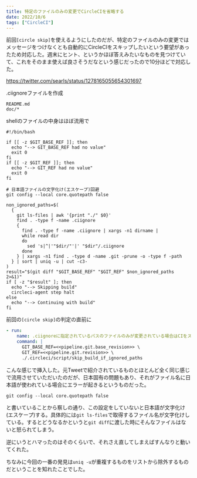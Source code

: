 ```yaml
---
title: 特定のファイルのみの変更でCircleCIを省略する
date: 2022/10/6
tags: ["CircleCI"]
---
```


前回`[circle skip]`を使えるようにしたのだが、特定のファイルのみの変更ではメッセージをつけなくとも自動的にCircleCIをスキップしたいという要望があったため対応した。週末にヒント、というかほぼ答えみたいなものを見つけていて、これをそのまま使えば良さそうだなという感じだったので10分ほどで対応した。

https://twitter.com/searls/status/1278165055654301697

.ciignoreファイルを作成

```.ciignore
README.md
doc/*
```

shellのファイルの中身はほぼ流用で

```shell
#!/bin/bash

if [[ -z $GIT_BASE_REF ]]; then
  echo "--> GIT_BASE_REF had no value"
  exit 0
fi
if [[ -z $GIT_REF ]]; then
  echo "--> GIT_REF had no value"
  exit 0
fi

# 日本語ファイルの文字化け(エスケープ)回避
git config --local core.quotepath false

non_ignored_paths=$(
  {
    git ls-files | awk '{print "./" $0}'
    find . -type f -name .ciignore
    {
      find . -type f -name .ciignore | xargs -n1 dirname |
      while read dir
      do
        sed 's|^|'"$dir/"'|' "$dir"/.ciignore
      done
    } | xargs -n1 find . -type d -name .git -prune -o -type f -path
  } | sort | uniq -u | cut -c3-
)
result="$(git diff "$GIT_BASE_REF" "$GIT_REF" $non_ignored_paths 2>&1)"
if [ -z "$result" ]; then
  echo "--> Skipping build"
  circleci-agent step halt
else
  echo "--> Continuing with build"
fi
```

前回の`[circle skip]`の判定の直前に

```yml
- run:
    name: .ciignoreに指定されているパスのファイルのみが変更されている場合はCIをスキップする
    command: |
      GIT_BASE_REF=<<pipeline.git.base_revision>> \
      GIT_REF=<<pipeline.git.revision>> \
      ./.circleci/script/skip_build_if_ignored_paths
```
こんな感じで挿入した。元Tweetで紹介されているものとほとんど全く同じ感じで流用させていただいたのだが、日本固有の問題もあり、それがファイル名に日本語が使われている場合にエラーが起きるというものだった。

```shell
git config --local core.quotepath false
```

と書いていることから察しの通り、この設定をしていないと日本語が文字化け(エスケープ)する。具体的には`git ls-files`で取得するファイル名が文字化けしている。するとどうなるかというと`git diff`に渡した時にそんなファイルはないと怒られてしまう。

逆にいうとハマったのはそのくらいで、それさえ直してしまえばすんなりと動いてくれた。

ちなみに今回の一番の発見は`uniq -u`が重複するものをリストから除外するものだということを知れたことでした。
